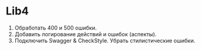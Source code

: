 # Lib4
 
 	
 1. Обработать 400 и 500 ошибки.
 2. Добавить логирование действий и ошибок (аспекты).
 3. Подключить Swagger & CheckStyle. Убрать стилистические ошибки.
